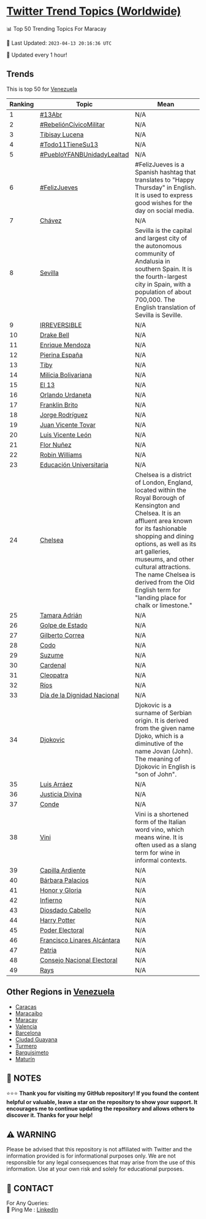 [Twitter Trend Topics (Worldwide)](https://github.com/ErcinDedeoglu/Twitter-Trend-Topics)
==========


📊 Top 50 Trending Topics For Maracay

📆 Last Updated: `2023-04-13 20:16:36 UTC`

🔧 Updated every 1 hour!


## Trends

This is top 50 for [Venezuela](</Venezuela>)

| Ranking | Topic | Mean |
| ------- | ------------ | ------------ |
| 1 | [#13Abr](http://twitter.com/search?q=%2313Abr) | N/A |
| 2 | [#RebeliónCívicoMilitar](http://twitter.com/search?q=%23Rebeli%c3%b3nC%c3%advicoMilitar) | N/A |
| 3 | [Tibisay Lucena](http://twitter.com/search?q=Tibisay+Lucena) | N/A |
| 4 | [#Todo11TieneSu13](http://twitter.com/search?q=%23Todo11TieneSu13) | N/A |
| 5 | [#PuebloYFANBUnidadyLealtad](http://twitter.com/search?q=%23PuebloYFANBUnidadyLealtad) | N/A |
| 6 | [#FelizJueves](http://twitter.com/search?q=%23FelizJueves) | #FelizJueves is a Spanish hashtag that translates to "Happy Thursday" in English. It is used to express good wishes for the day on social media. |
| 7 | [Chávez](http://twitter.com/search?q=Ch%c3%a1vez) | N/A |
| 8 | [Sevilla](http://twitter.com/search?q=Sevilla) | Sevilla is the capital and largest city of the autonomous community of Andalusia in southern Spain. It is the fourth-largest city in Spain, with a population of about 700,000. The English translation of Sevilla is Seville. |
| 9 | [IRREVERSIBLE](http://twitter.com/search?q=IRREVERSIBLE) | N/A |
| 10 | [Drake Bell](http://twitter.com/search?q=Drake+Bell) | N/A |
| 11 | [Enrique Mendoza](http://twitter.com/search?q=Enrique+Mendoza) | N/A |
| 12 | [Pierina España](http://twitter.com/search?q=Pierina+Espa%c3%b1a) | N/A |
| 13 | [Tiby](http://twitter.com/search?q=Tiby) | N/A |
| 14 | [Milicia Bolivariana](http://twitter.com/search?q=Milicia+Bolivariana) | N/A |
| 15 | [El 13](http://twitter.com/search?q=El+13) | N/A |
| 16 | [Orlando Urdaneta](http://twitter.com/search?q=Orlando+Urdaneta) | N/A |
| 17 | [Franklin Brito](http://twitter.com/search?q=Franklin+Brito) | N/A |
| 18 | [Jorge Rodríguez](http://twitter.com/search?q=Jorge+Rodr%c3%adguez) | N/A |
| 19 | [Juan Vicente Tovar](http://twitter.com/search?q=Juan+Vicente+Tovar) | N/A |
| 20 | [Luis Vicente León](http://twitter.com/search?q=Luis+Vicente+Le%c3%b3n) | N/A |
| 21 | [Flor Nuñez](http://twitter.com/search?q=Flor+Nu%c3%b1ez) | N/A |
| 22 | [Robin Williams](http://twitter.com/search?q=Robin+Williams) | N/A |
| 23 | [Educación Universitaria](http://twitter.com/search?q=Educaci%c3%b3n+Universitaria) | N/A |
| 24 | [Chelsea](http://twitter.com/search?q=Chelsea) | Chelsea is a district of London, England, located within the Royal Borough of Kensington and Chelsea. It is an affluent area known for its fashionable shopping and dining options, as well as its art galleries, museums, and other cultural attractions. The name Chelsea is derived from the Old English term for "landing place for chalk or limestone." |
| 25 | [Tamara Adrián](http://twitter.com/search?q=Tamara+Adri%c3%a1n) | N/A |
| 26 | [Golpe de Estado](http://twitter.com/search?q=Golpe+de+Estado) | N/A |
| 27 | [Gilberto Correa](http://twitter.com/search?q=Gilberto+Correa) | N/A |
| 28 | [Codo](http://twitter.com/search?q=Codo) | N/A |
| 29 | [Suzume](http://twitter.com/search?q=Suzume) | N/A |
| 30 | [Cardenal](http://twitter.com/search?q=Cardenal) | N/A |
| 31 | [Cleopatra](http://twitter.com/search?q=Cleopatra) | N/A |
| 32 | [Ríos](http://twitter.com/search?q=R%c3%ados) | N/A |
| 33 | [Día de la Dignidad Nacional](http://twitter.com/search?q=D%c3%ada+de+la+Dignidad+Nacional) | N/A |
| 34 | [Djokovic](http://twitter.com/search?q=Djokovic) | Djokovic is a surname of Serbian origin. It is derived from the given name Djoko, which is a diminutive of the name Jovan (John). The meaning of Djokovic in English is "son of John". |
| 35 | [Luis Arráez](http://twitter.com/search?q=Luis+Arr%c3%a1ez) | N/A |
| 36 | [Justicia Divina](http://twitter.com/search?q=Justicia+Divina) | N/A |
| 37 | [Conde](http://twitter.com/search?q=Conde) | N/A |
| 38 | [Vini](http://twitter.com/search?q=Vini) | Vini is a shortened form of the Italian word vino, which means wine. It is often used as a slang term for wine in informal contexts. |
| 39 | [Capilla Ardiente](http://twitter.com/search?q=Capilla+Ardiente) | N/A |
| 40 | [Bárbara Palacios](http://twitter.com/search?q=B%c3%a1rbara+Palacios) | N/A |
| 41 | [Honor y Gloria](http://twitter.com/search?q=Honor+y+Gloria) | N/A |
| 42 | [Infierno](http://twitter.com/search?q=Infierno) | N/A |
| 43 | [Diosdado Cabello](http://twitter.com/search?q=Diosdado+Cabello) | N/A |
| 44 | [Harry Potter](http://twitter.com/search?q=Harry+Potter) | N/A |
| 45 | [Poder Electoral](http://twitter.com/search?q=Poder+Electoral) | N/A |
| 46 | [Francisco Linares Alcántara](http://twitter.com/search?q=Francisco+Linares+Alc%c3%a1ntara) | N/A |
| 47 | [Patria](http://twitter.com/search?q=Patria) | N/A |
| 48 | [Consejo Nacional Electoral](http://twitter.com/search?q=Consejo+Nacional+Electoral) | N/A |
| 49 | [Rays](http://twitter.com/search?q=Rays) | N/A |



## Other Regions in [Venezuela](</Venezuela>)

* [Caracas](</Venezuela/Caracas.md>)
* [Maracaibo](</Venezuela/Maracaibo.md>)
* [Maracay](</Venezuela/Maracay.md>)
* [Valencia](</Venezuela/Valencia.md>)
* [Barcelona](</Venezuela/Barcelona.md>)
* [Ciudad Guayana](</Venezuela/Ciudad Guayana.md>)
* [Turmero](</Venezuela/Turmero.md>)
* [Barquisimeto](</Venezuela/Barquisimeto.md>)
* [Maturín](</Venezuela/Maturín.md>)



## 📝 NOTES

⭐⭐⭐ **Thank you for visiting my GitHub repository! If you found the content helpful or valuable, leave a star on the repository to show your support. It encourages me to continue updating the repository and allows others to discover it. Thanks for your help!**


## ⚠️ WARNING

Please be advised that this repository is not affiliated with Twitter and the information provided is for informational purposes only. We are not responsible for any legal consequences that may arise from the use of this information. Use at your own risk and solely for educational purposes.


## 📨 CONTACT

 For Any Queries:  
            🏓 Ping Me : [LinkedIn](https://www.linkedin.com/in/ercindedeoglu/)
